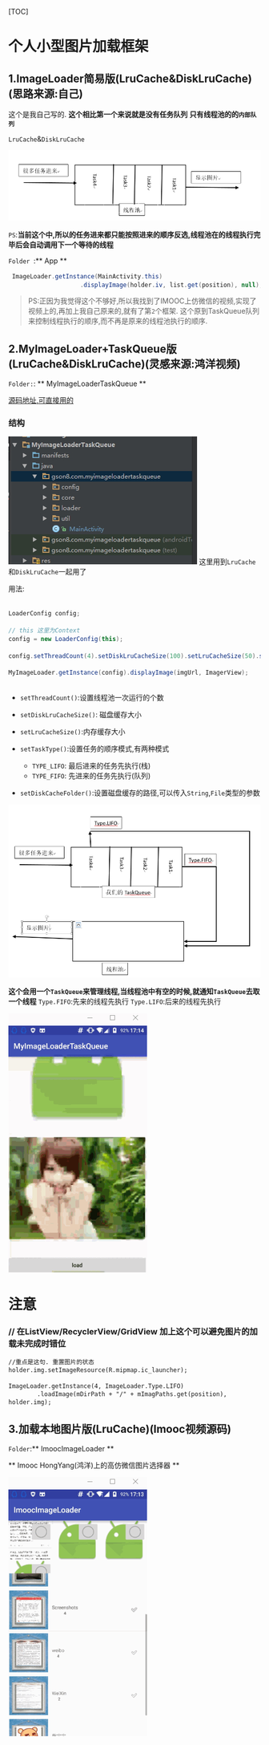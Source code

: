 [TOC]

# 个人小型图片加载框架


## 1.ImageLoader简易版(LruCache&DiskLruCache)(思路来源:自己)
这个是我自己写的.
**这个相比第一个来说就是没有任务队列**
**只有线程池的的`内部队列`**

`LruCache`&`DiskLruCache`

![](mImg/Image0529165944.jpg)

`PS`:**当前这个中,所以的任务进来都只能按照进来的顺序反选,线程池在的线程执行完毕后会自动调用下一个等待的线程**

`Folder `:** App **
```java
 ImageLoader.getInstance(MainActivity.this)
                    .displayImage(holder.iv, list.get(position), null);
```

>PS:正因为我觉得这个不够好,所以我找到了IMOOC上仿微信的视频,实现了视频上的,再加上我自己原来的,就有了第`2`个框架. 这个原到TaskQueue队列来控制线程执行的顺序,而不再是原来的线程池执行的顺序.


## 2.MyImageLoader+TaskQueue版(LruCache&DiskLruCache)(灵感来源:鸿洋视频)
`Folder:`: ** MyImageLoaderTaskQueue **

[源码地址,可直接用的](MyImageLoaderTaskQueue.rar)
### 结构
![结构](mImg/Image0529171624.jpg)
这里用到`LruCache`和`DiskLruCache`一起用了

用法:
```java

LoaderConfig config;

// this 这里为Context
config = new LoaderConfig(this);

config.setThreadCount(4).setDiskLruCacheSize(100).setLruCacheSize(50).setTaskType(LoaderConfig.TaskType.TYPE_LIFO);

MyImageLoader.getInstance(config).displayImage(imgUrl, ImagerView);



```
* `setThreadCount()`:设置线程池一次运行的个数
* `setDiskLruCacheSize()`: 磁盘缓存大小
* `setLruCacheSize()`:内存缓存大小
* `setTaskType()`:设置任务的顺序模式,有两种模式
	* `TYPE_LIFO`: 最后进来的任务先执行(栈)
	* `TYPE_FIFO`: 先进来的任务先执行(队列)

* `setDiskCacheFolder()`:设置磁盘缓存的路径,可以传入`String`,`File`类型的参数

![](mImg/Image0529170440.jpg)

**这个会用一个`TaskQueue`来管理线程,当线程池中有空的时候,就通知`TaskQueue`去取一个线程**
`Type.FIFO`:先来的线程先执行
`Type.LIFO`:后来的线程先执行

![](mImg/net.gif)




# 注意
### // 在ListView/RecyclerView/GridView 加上这个可以避免图片的加载未完成时错位
```
//重点是这句. 重置图片的状态
holder.img.setImageResource(R.mipmap.ic_launcher);

ImageLoader.getInstance(4, ImageLoader.Type.LIFO)
        .loadImage(mDirPath + "/" + mImagPaths.get(position), holder.img);

```


## 3.加载本地图片版(LruCache)(Imooc视频源码)
`Folder`:** ImoocImageLoader **


** Imooc HongYang(鸿洋)上的高仿微信图片选择器 **


![](mImg/wx.gif)



